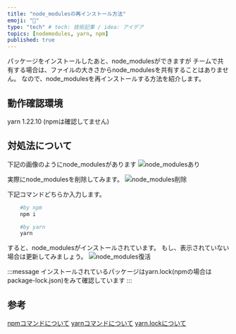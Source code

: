 ```yaml
---
title: "node_modulesの再インストール方法"
emoji: "🌳"
type: "tech" # tech: 技術記事 / idea: アイデア
topics: [nodemodules, yarn, npm]
published: true
---
```


パッケージをインストールしたあと、node_modulesができますが
チームで共有する場合は、ファイルの大きさからnode_modulesを共有することはありません。
なので、node_modulesを再インストールする方法を紹介します。

## 動作確認環境

yarn 1.22.10
(npmは確認してません)

## 対処法について

下記の画像のようにnode_modulesがあります
![node_modulesあり](https://gyazo.com/15f06fe4bd1b7dd8033bde95b5b7ba6a.png)

実際にnode_modulesを削除してみます。
![node_modules削除](https://gyazo.com/8743c8de9d348d7d000ee1c4f706a1eb.png)

下記コマンドどちらか入力します。

```bash
    #by npm
    npm i

    #by yarn
    yarn
```

すると、node_modulesがインストールされています。
もし、表示されていない場合は更新してみましょう。
![node_modules復活](https://gyazo.com/a98905dd6c4c776df42295b5e9e9f1f6.png)

:::message
インストールされているパッケージはyarn.lock(npmの場合はpackage-lock.json)をみて確認しています
:::

## 参考

[npmコマンドについて](https://docs.npmjs.com/cli/v7/commands/npm-install)
[yarnコマンドについて](https://classic.yarnpkg.com/en/docs/usage)
[yarn.lockについて](https://classic.yarnpkg.com/en/docs/yarn-lock/)
